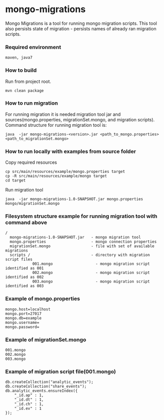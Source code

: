 mongo-migrations
================


Mongo Migrations is a tool for running mongo migration scripts.
This tool also persists state of migration - persists names of already ran migration scripts.

### Required environment
    maven, java7

### How to build
 Run from project root.

    mvn clean package

### How to run migration
 For running migration it is needed migration tool jar and sources(mongo.properties, migrationSet.mongo, and migration scripts).
 Command structure for running migration tool is:

    java  -jar mongo-migrations-<version>.jar <path_to_mongo.properties> <path_to_migrationSet.mongo>


### How to run locally with examples from source folder
 Copy required resources

    cp src/main/resources/example/mongo.properties target
    cp -R src/main/resources/example/mongo target
    cd target

 Run migration tool

    java  -jar mongo-migrations-1.0-SNAPSHOT.jar mongo.properties mongo/migrationSet.mongo


### Filesystem structure example for running migration tool with command above

    /
      mongo-migrations-1.0-SNAPSHOT.jar   - mongo migration tool
      mongo.properties                    - mongo connection properties
      migrationSet.mongo                  - file with set of available migrations
      scripts /                           - directory with migration script files
                001.mongo                   - mongo migration script identified as 001
                002.mongo                   - mongo migration script identified as 002
                003.mongo                   - mongo migration script identified as 003


### Example of mongo.properties

    mongo.host=localhost
    mongo.port=27017
    mongo.db=example
    mongo.username=
    mongo.password=

### Example of migrationSet.mongo

    001.mongo
    002.mongo
    003.mongo

### Example of migration script file(001.mongo)

    db.createCollection("analytic_events");
    db.createCollection("share_events");
    db.analytic_events.ensureIndex({
    	"_id.ap" : 1,
    	"_id.dt" : 1,
    	"_id.ch" : 1,
        "_id.ev" : 1
    });
